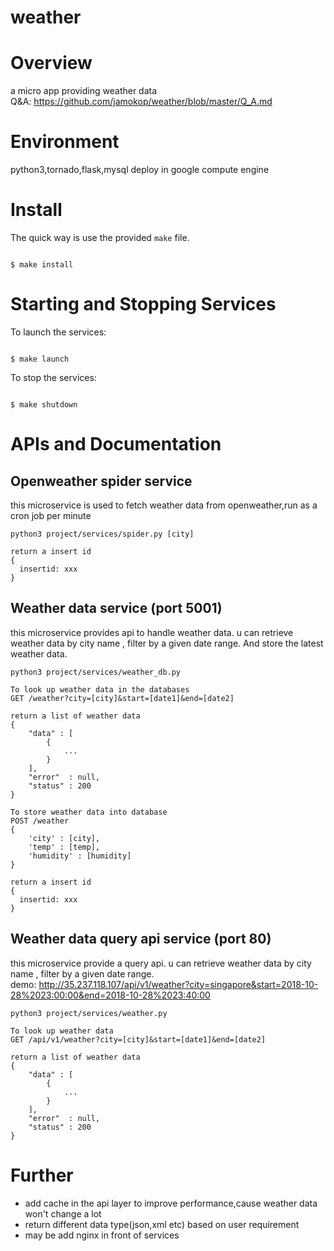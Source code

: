 # weather

Overview
========
a micro app providing weather data\
Q&A: https://github.com/jamokop/weather/blob/master/Q_A.md

Environment
===========
python3,tornado,flask,mysql
deploy in google compute engine

Install
=======

The quick way is use the provided `make` file.

<code>
$ make install
</code>

Starting and Stopping Services
==============================

To launch the services:

<code>
$ make launch
</code>

To stop the services:

<code>
$ make shutdown
</code>


APIs and Documentation
======================

##  Openweather spider service
this microservice is used to fetch weather data from openweather,run as a cron job per minute

    python3 project/services/spider.py [city]

    return a insert id
    {
      insertid: xxx
    }

##  Weather data service (port 5001)
this microservice provides api to handle weather data. u can retrieve weather data by city name , filter by a given date range.
And store the latest weather data.

    python3 project/services/weather_db.py

    To look up weather data in the databases
    GET /weather?city=[city]&start=[date1]&end=[date2]

    return a list of weather data
    {
        "data" : [
            {
                ...
            }
        ],
        "error"  : null,
        "status" : 200
    }

    To store weather data into database
    POST /weather
    {
        'city' : [city],
        'temp' : [temp],
        'humidity' : [humidity]
    }

    return a insert id
    {
      insertid: xxx
    }

##  Weather data query api service (port 80)
this microservice provide a query api. u can retrieve weather data by city name , filter by a given date range.\
demo: http://35.237.118.107/api/v1/weather?city=singapore&start=2018-10-28%2023:00:00&end=2018-10-28%2023:40:00

    python3 project/services/weather.py

    To look up weather data
    GET /api/v1/weather?city=[city]&start=[date1]&end=[date2]

    return a list of weather data
    {
        "data" : [
            {
                ...
            }
        ],
        "error"  : null,
        "status" : 200
    }

Further
=======
- add cache in the api layer to improve performance,cause weather data won't change a lot
- return different data type(json,xml etc) based on user requirement
- may be add nginx in front of services
